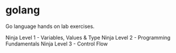 # golang

Go language hands on lab exercises.

Ninja Level 1 - Variables, Values & Type
Ninja Level 2 - Programming Fundamentals
Ninja Level 3 - Control Flow
